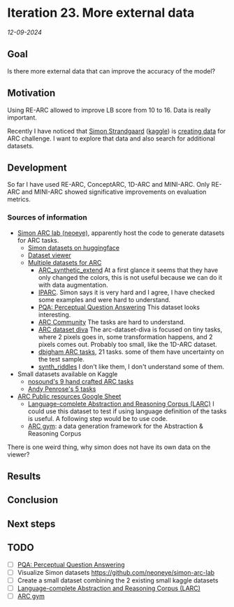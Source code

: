 # Iteration 23. More external data

_12-09-2024_

## Goal

Is there more external data that can improve the accuracy of the model?

## Motivation

Using RE-ARC allowed to improve LB score from 10 to 16. Data is really important.

Recently I have noticed that [Simon Strandgaard](https://github.com/neoneye) ([kaggle](https://www.kaggle.com/neoneye)) is [creating data](https://github.com/neoneye/simon-arc-lab) for ARC challenge.
I want to explore that data and also search for additional datasets.

## Development

So far I have used RE-ARC, ConceptARC, 1D-ARC and MINI-ARC. Only RE-ARC and MINI-ARC showed significative improvements on evaluation metrics.

### Sources of information

- [Simon ARC lab (neoeye)](https://github.com/neoneye/simon-arc-lab), apparently host the code to generate datasets for ARC tasks.
  - [Simon datasets on huggingface](https://huggingface.co/neoneye)
  - [Dataset viewer](https://neoneye.github.io/arc/)
  - [Multiple datasets for ARC](https://github.com/neoneye/arc-dataset-collection/tree/main)
    - [ARC_synthetic_extend](https://github.com/frankaging/ARC_synthetic_extend) At a first glance it seems that they have only changed the colors, this is not useful because we can do it with data augmentation.
    - [IPARC](https://github.com/neoneye/arc-dataset-collection/tree/main/dataset/IPARC). Simon says it is very hard and I agree, I have checked some examples and were hard to understand.
    - [PQA: Perceptual Question Answering](https://github.com/neoneye/arc-dataset-collection/tree/main/dataset/PQA) This dataset looks interesting.
    - [ARC Community](https://github.com/neoneye/arc-dataset-collection/tree/main/dataset/arc-community) The tasks are hard to understand.
    - [ARC dataset diva](https://github.com/neoneye/arc-dataset-diva) The arc-dataset-diva is focused on tiny tasks, where 2 pixels goes in, some transformation happens, and 2 pixels comes out. Probably too small, like the 1D-ARC dataset.
    - [dbigham ARC tasks](https://github.com/neoneye/arc-dataset-collection/tree/main/dataset/dbigham), 21 tasks. some of them have uncertainty on the test sample.
    - [synth_riddles](https://github.com/arc-community/synth_riddles) I don't like them, I don't understand some of them.
- Small datasets available on Kaggle
  - [nosound's 9 hand crafted ARC tasks](https://www.kaggle.com/datasets/zaharch/arc-nosound-tasks)
  - [Andy Penrose's 5 tasks](https://www.kaggle.com/datasets/andypenrose/extra-arc-tasks-for-testing)
- [ARC Public resources Google Sheet](https://docs.google.com/spreadsheets/d/1fR4cgjY1kNKN_dxiidBQbyT6Gv7_Ko7daKOjlYojwTY/edit?gid=167693902#gid=167693902)
  - [Language-complete Abstraction and Reasoning Corpus (LARC)](https://github.com/samacqua/LARC) I could use this
    dataset to test if using language definition of the tasks is useful. A following step would be
    to use code.
  - [ARC gym](https://github.com/SimonOuellette35/ARC_gym): a data generation framework for the Abstraction & Reasoning Corpus

There is one weird thing, why simon does not have its own data on the viewer?

## Results

## Conclusion

## Next steps

## TODO

- [ ] [PQA: Perceptual Question Answering](https://github.com/neoneye/arc-dataset-collection/tree/main/dataset/PQA)
- [ ] Visualize Simon datasets https://github.com/neoneye/simon-arc-lab
- [ ] Create a small dataset combining the 2 existing small kaggle datasets
- [ ] [Language-complete Abstraction and Reasoning Corpus (LARC)](https://github.com/samacqua/LARC)
- [ ] [ARC gym](https://github.com/SimonOuellette35/ARC_gym)
